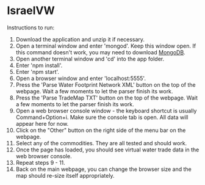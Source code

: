 IsraelVW
========
Instructions to run:  
1. Download the application and unzip it if necessary.  
2. Open a terminal window and enter 'mongod'.  Keep this window open. If this command doesn't work, you may need to download [MongoDB](https://www.mongodb.org/downloads).  
3. Open another terminal window and 'cd' into the app folder.  
4. Enter 'npm install'.  
5. Enter 'npm start'.  
6. Open a browser window and enter 'localhost:5555'.  
7. Press the 'Parse Water Footprint Network XML' button on the top of the webpage.  Wait a few moments to let the parser finish its work.  
8. Press the 'Parse TradeMap TXT' button on the top of the webpage.  Wait a few moments to let the parser finish its work.  
9. Open a web browser console window - the keyboard shortcut is usually Command+Option+i.  Make sure the console tab is open.  All data will appear here for now.  
10. Click on the "Other" button on the right side of the menu bar on the webpage.  
11. Select any of the commodities.  They are all tested and should work.  
12. Once the page has loaded, you should see virtual water trade data in the web browser console.  
13. Repeat steps 9 - 11.  
14. Back on the main webpage, you can change the browser size and the map should re-size itself appropriately.  
